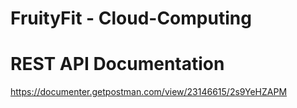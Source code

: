 # FruityFit - Cloud-Computing

# REST API Documentation 
https://documenter.getpostman.com/view/23146615/2s9YeHZAPM
